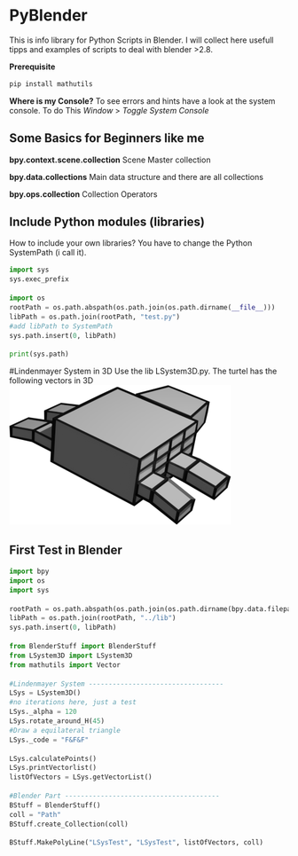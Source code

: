 # PyBlender
This is info library for Python Scripts in Blender. I will collect here usefull tipps and
examples of scripts to deal with blender >2.8.

**Prerequisite**
```Python
pip install mathutils
```

**Where is my Console?**
To see errors and hints have a look at the system console. To do This
*Window* > *Toggle System Console*

## Some Basics for Beginners like me
**bpy.context.scene.collection**
Scene Master collection

**bpy.data.collections**
Main data structure and there are all collections

**bpy.ops.collection**
Collection Operators

## Include Python modules (libraries)
How to include your own libraries? You have to change the Python SystemPath (i call it).
```python
import sys
sys.exec_prefix

import os
rootPath = os.path.abspath(os.path.join(os.path.dirname(__file__)))
libPath = os.path.join(rootPath, "test.py")
#add libPath to SystemPath
sys.path.insert(0, libPath)

print(sys.path)
```

#Lindenmayer System in 3D
Use the lib LSystem3D.py. The turtel has the following vectors in 3D
![turtle](/img/turtle.png  "Axis")



## First Test in Blender
```python
import bpy
import os
import sys

rootPath = os.path.abspath(os.path.join(os.path.dirname(bpy.data.filepath)))
libPath = os.path.join(rootPath, "../lib")
sys.path.insert(0, libPath)

from BlenderStuff import BlenderStuff
from LSystem3D import LSystem3D
from mathutils import Vector

#Lindenmayer System ----------------------------------
LSys = LSystem3D()
#no iterations here, just a test
LSys._alpha = 120
LSys.rotate_around_H(45)
#Draw a equilateral triangle
LSys._code = "F&F&F"

LSys.calculatePoints()  
LSys.printVectorlist()
listOfVectors = LSys.getVectorList()

#Blender Part ---------------------------------------
BStuff = BlenderStuff()
coll = "Path"
BStuff.create_Collection(coll)

BStuff.MakePolyLine("LSysTest", "LSysTest", listOfVectors, coll)
```
